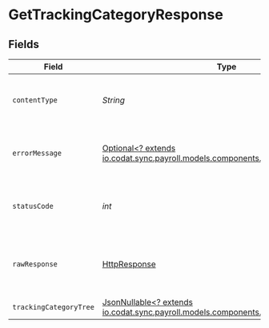# GetTrackingCategoryResponse


## Fields

| Field                                                                                                                                   | Type                                                                                                                                    | Required                                                                                                                                | Description                                                                                                                             |
| --------------------------------------------------------------------------------------------------------------------------------------- | --------------------------------------------------------------------------------------------------------------------------------------- | --------------------------------------------------------------------------------------------------------------------------------------- | --------------------------------------------------------------------------------------------------------------------------------------- |
| `contentType`                                                                                                                           | *String*                                                                                                                                | :heavy_check_mark:                                                                                                                      | HTTP response content type for this operation                                                                                           |
| `errorMessage`                                                                                                                          | [Optional<? extends io.codat.sync.payroll.models.components.ErrorMessage>](../../models/components/ErrorMessage.md)                     | :heavy_minus_sign:                                                                                                                      | Your API request was not properly authorized.                                                                                           |
| `statusCode`                                                                                                                            | *int*                                                                                                                                   | :heavy_check_mark:                                                                                                                      | HTTP response status code for this operation                                                                                            |
| `rawResponse`                                                                                                                           | [HttpResponse<InputStream>](https://docs.oracle.com/en/java/javase/11/docs/api/java.net.http/java/net/http/HttpResponse.html)           | :heavy_check_mark:                                                                                                                      | Raw HTTP response; suitable for custom response parsing                                                                                 |
| `trackingCategoryTree`                                                                                                                  | [JsonNullable<? extends io.codat.sync.payroll.models.components.TrackingCategoryTree>](../../models/components/TrackingCategoryTree.md) | :heavy_minus_sign:                                                                                                                      | Success                                                                                                                                 |